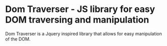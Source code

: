 # Dom Traverser - JS library for easy DOM traversing and manipulation

Dom Traverser is a Jquery inspired library that allows for easy manipulation of the DOM.
